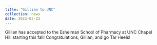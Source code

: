 ```yaml
---
title: "Gillian to UNC"
collection: news
date: 2022-03-23
---
```


Gillian has accepted to the Eshelman School of Pharmacy at UNC Chapel Hill starting this fall! Congratulations, Gillian, and go Tar Heels!
